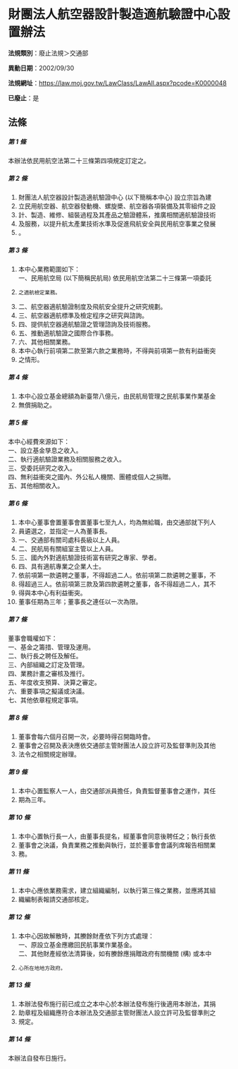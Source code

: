 # 財團法人航空器設計製造適航驗證中心設置辦法

**法規類別**：廢止法規＞交通部

**異動日期**：2002/09/30  

**法規網址**：https://law.moj.gov.tw/LawClass/LawAll.aspx?pcode=K0000048

**已廢止**：是



## 法條
##### 第 1 條
本辦法依民用航空法第二十三條第四項規定訂定之。

##### 第 2 條
1. 財團法人航空器設計製造適航驗證中心 (以下簡稱本中心) 設立宗旨為建
1. 立民用航空器、航空器發動機、螺旋槳、航空器各項裝備及其零組件之設
1. 計、製造、維修、組裝過程及其產品之驗證體系，推廣相關適航驗證技術
1. 及服務，以提升航太產業技術水準及促進飛航安全與民用航空事業之發展
1. 。

##### 第 3 條
1. 本中心業務範圍如下：  
一、民用航空局 (以下簡稱民航局) 依民用航空法第二十三條第一項委託
1.     之適航檢定業務。
1. 二、航空器適航驗證制度及飛航安全提升之研究規劃。
1. 三、航空器適航標準及檢定程序之研究與諮詢。
1. 四、提供航空器適航驗證之管理諮詢及技術服務。
1. 五、推動適航驗證之國際合作事務。
1. 六、其他相關業務。
1. 本中心執行前項第二款至第六款之業務時，不得與前項第一款有利益衝突
1. 之情形。

##### 第 4 條
1. 本中心設立基金總額為新臺幣八億元，由民航局管理之民航事業作業基金
1. 無償捐助之。

##### 第 5 條
本中心經費來源如下：  
一、設立基金孳息之收入。  
二、執行適航驗證業務及相關服務之收入。  
三、受委託研究之收入。  
四、無利益衝突之國內、外公私人機關、團體或個人之捐贈。  
五、其他相關收入。

##### 第 6 條
1. 本中心董事會置董事會置董事七至九人，均為無給職，由交通部就下列人
1. 員遴選之，並指定一人為董事長。
1. 一、交通部有關司處科長級以上人員。
1. 二、民航局有關組室主管以上人員。
1. 三、國內外對適航驗證技術富有研究之專家、學者。
1. 四、具有適航專業之企業人士。
1. 依前項第一款遴聘之董事，不得超過二人。依前項第二款遴聘之董事，不
1. 得超過三人。依前項第三款及第四款遴聘之董事，各不得超過二人，其不
1. 得與本中心有利益衝突。
1. 董事任期為三年；董事長之連任以一次為限。

##### 第 7 條
董事會職權如下：  
一、基金之籌措、管理及運用。  
二、執行長之聘任及解任。  
三、內部組織之訂定及管理。  
四、業務計畫之審核及推行。  
五、年度收支預算、決算之審定。  
六、重要事項之擬議或決議。  
七、其他依章程規定事項。

##### 第 8 條
1. 董事會每六個月召開一次，必要時得召開臨時會。
1. 董事會之召開及表決應依交通部主管財團法人設立許可及監督準則及其他
1. 法令之相關規定辦理。

##### 第 9 條
1. 本中心置監察人一人，由交通部派員擔任，負責監督董事會之運作，其任
1. 期為三年。

##### 第 10 條
1. 本中心置執行長一人，由董事長提名，經董事會同意後聘任之；執行長依
1. 董事會之決議，負責業務之推動與執行，並於董事會會議列席報告相關業
1. 務。

##### 第 11 條
1. 本中心應依業務需求，建立組織編制，以執行第三條之業務，並應將其組
1. 織編制表報請交通部核定。

##### 第 12 條
1. 本中心因故解散時，其賸餘財產依下列方式處理：  
一、原設立基金應繳回民航事業作業基金。  
二、其他財產經依法清算後，如有賸餘應捐贈政府有關機關 (構) 或本中
1.     心所在地地方政府。

##### 第 13 條
1. 本辦法發布施行前已成立之本中心於本辦法發布施行後適用本辦法，其捐
1. 助章程及組織應符合本辦法及交通部主管財團法人設立許可及監督準則之
1. 規定。

##### 第 14 條
本辦法自發布日施行。


